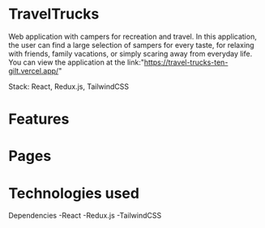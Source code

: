 # TravelTrucks

Web application with campers for recreation and travel. In this application, the user can find a large selection of sampers for every taste, for relaxing with friends, family vacations, or simply scaring away from everyday life. You can view the application at the link:"https://travel-trucks-ten-gilt.vercel.app/" 

Stack: React, Redux.js, TailwindCSS 

# Features 

# Pages

# Technologies used 
Dependencies 
 -React 
 -Redux.js 
 -TailwindCSS 
